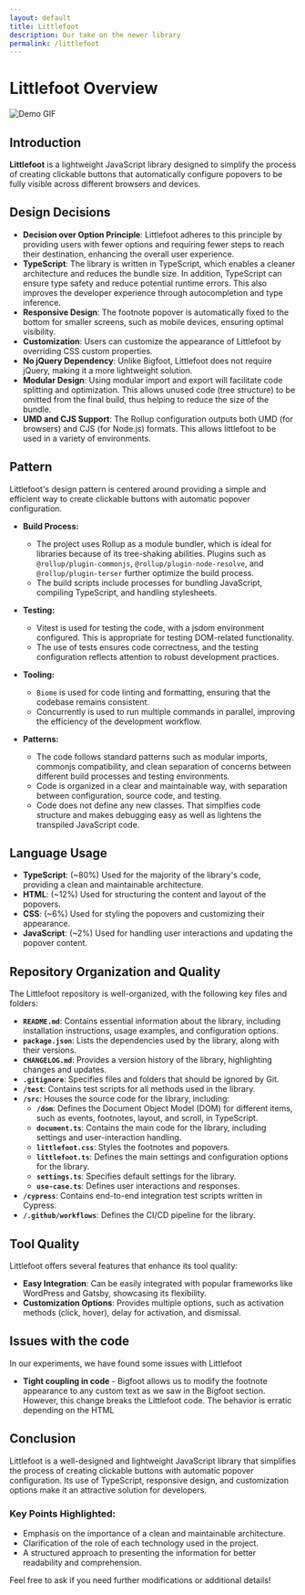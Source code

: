 ```yaml
---
layout: default
title: Littlefoot 
description: Our take on the newer library
permalink: /littlefoot
---
```


# Littlefoot Overview

![Demo GIF](./assets/imgs/demo.gif)

## Introduction

**Littlefoot** is a lightweight JavaScript library designed to simplify the process of creating clickable buttons that automatically configure popovers to be fully visible across different browsers and devices.

## Design Decisions
- **Decision over Option Principle**: Littlefoot adheres to this principle by providing users with fewer options and requiring fewer steps to reach their destination, enhancing the overall user experience.
- **TypeScript**: The library is written in TypeScript, which enables a cleaner architecture and reduces the bundle size. In addition, TypeScript can ensure type safety and reduce potential runtime errors. This also improves the developer experience through autocompletion and type inference.
- **Responsive Design**: The footnote popover is automatically fixed to the bottom for smaller screens, such as mobile devices, ensuring optimal visibility.
- **Customization**: Users can customize the appearance of Littlefoot by overriding CSS custom properties.
- **No jQuery Dependency**: Unlike Bigfoot, Littlefoot does not require jQuery, making it a more lightweight solution.
- **Modular Design**: Using modular import and export will facilitate code splitting and optimization. This allows unused code (tree structure) to be omitted from the final build, thus helping to reduce the size of the bundle.
- **UMD and CJS Support**: The Rollup configuration outputs both UMD (for browsers) and CJS (for Node.js) formats. This allows littlefoot to be used in a variety of environments.

## Pattern
Littlefoot's design pattern is centered around providing a simple and efficient way to create clickable buttons with automatic popover configuration.

- **Build Process:**
   - The project uses Rollup as a module bundler, which is ideal for libraries because of its tree-shaking abilities. Plugins such as `@rollup/plugin-commonjs`, `@rollup/plugin-node-resolve`, and `@rollup/plugin-terser` further optimize the build process.
   - The build scripts include processes for bundling JavaScript, compiling TypeScript, and handling stylesheets.

- **Testing:**
   - Vitest is used for testing the code, with a jsdom environment configured. This is appropriate for testing DOM-related functionality.
   - The use of tests ensures code correctness, and the testing configuration reflects attention to robust development practices.

- **Tooling:**
   - `Biome` is used for code linting and formatting, ensuring that the codebase remains consistent.
   - Concurrently is used to run multiple commands in parallel, improving the efficiency of the development workflow.

- **Patterns:**
   - The code follows standard patterns such as modular imports, commonjs compatibility, and clean separation of concerns between different build processes and testing environments.
   - Code is organized in a clear and maintainable way, with separation between configuration, source code, and testing.
   - Code does not define any new classes. That simplfies code structure and makes debugging easy as well as lightens the transpiled JavaScript code.

## Language Usage
- **TypeScript**: (~80%) Used for the majority of the library's code, providing a clean and maintainable architecture.
- **HTML**: (~12%) Used for structuring the content and layout of the popovers.
- **CSS**: (~6%) Used for styling the popovers and customizing their appearance.
- **JavaScript**: (~2%) Used for handling user interactions and updating the popover content.

## Repository Organization and Quality
The Littlefoot repository is well-organized, with the following key files and folders:

- **`README.md`**: Contains essential information about the library, including installation instructions, usage examples, and configuration options.
- **`package.json`**: Lists the dependencies used by the library, along with their versions.
- **`CHANGELOG.md`**: Provides a version history of the library, highlighting changes and updates.
- **`.gitignore`**: Specifies files and folders that should be ignored by Git.
- **`/test`**: Contains test scripts for all methods used in the library.
- **`/src`**: Houses the source code for the library, including:
  - **`/dom`**: Defines the Document Object Model (DOM) for different items, such as events, footnotes, layout, and scroll, in TypeScript.
  - **`document.ts`**: Contains the main code for the library, including settings and user-interaction handling.
  - **`littlefoot.css`**: Styles the footnotes and popovers.
  - **`littlefoot.ts`**: Defines the main settings and configuration options for the library.
  - **`settings.ts`**: Specifies default settings for the library.
  - **`use-case.ts`**: Defines user interactions and responses.
- **`/cypress`**: Contains end-to-end integration test scripts written in Cypress.
- **`/.github/workflows`**: Defines the CI/CD pipeline for the library.

## Tool Quality
Littlefoot offers several features that enhance its tool quality:

- **Easy Integration**: Can be easily integrated with popular frameworks like WordPress and Gatsby, showcasing its flexibility.
- **Customization Options**: Provides multiple options, such as activation methods (click, hover), delay for activation, and dismissal.

## Issues with the code
In our experiments, we have found some issues with Littlefoot
- **Tight coupling in code** - Bigfoot allows us to modify the footnote appearance to any custom text as we saw in the Bigfoot section. However, this change breaks the Littlefoot code. The behavior is erratic depending on the HTML
## Conclusion
Littlefoot is a well-designed and lightweight JavaScript library that simplifies the process of creating clickable buttons with automatic popover configuration. Its use of TypeScript, responsive design, and customization options make it an attractive solution for developers.

### Key Points Highlighted:
- Emphasis on the importance of a clean and maintainable architecture.
- Clarification of the role of each technology used in the project.
- A structured approach to presenting the information for better readability and comprehension.

Feel free to ask if you need further modifications or additional details!
